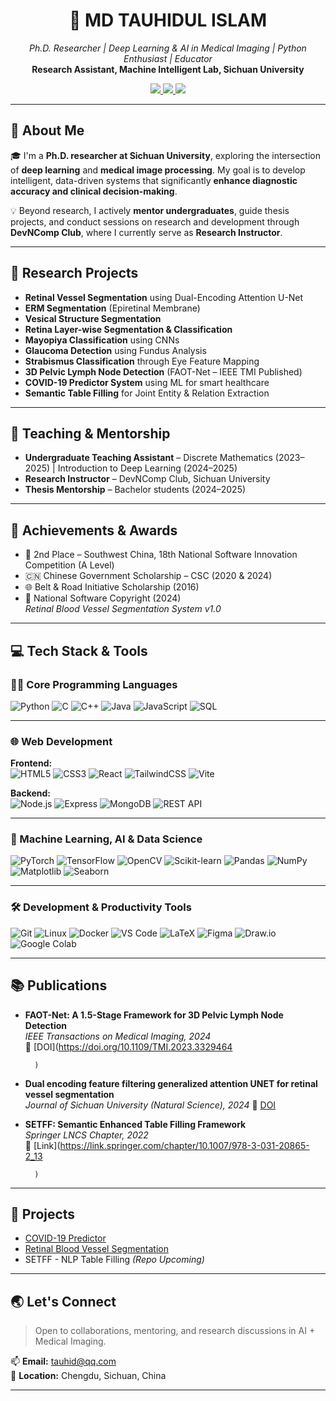 <h1 align="center">🧠 MD TAUHIDUL ISLAM</h1>
<p align="center">
  <em>Ph.D. Researcher | Deep Learning & AI in Medical Imaging | Python Enthusiast | Educator</em><br>
  <strong>Research Assistant, Machine Intelligent Lab, Sichuan University</strong>  
</p>

<p align="center">
  <a href="mailto:tauhid@qq.com">
    <img src="https://img.shields.io/badge/Email-tauhid@qq.com-red?style=flat&logo=gmail&logoColor=white">
  </a>
  <a href="#" target="_blank">
    <img src="https://img.shields.io/badge/LinkedIn-Profile-blue?style=flat&logo=linkedin&logoColor=white">
  </a>
  <a href="#" target="_blank">
    <img src="https://img.shields.io/badge/Resume-PDF-orange?style=flat&logo=adobeacrobatreader&logoColor=white">
  </a>
</p>


---

## 🧠 About Me

🎓 I'm a **Ph.D. researcher at Sichuan University**, exploring the intersection of **deep learning** and **medical image processing**. My goal is to develop intelligent, data-driven systems that significantly **enhance diagnostic accuracy and clinical decision-making**.

💡 Beyond research, I actively **mentor undergraduates**, guide thesis projects, and conduct sessions on research and development through **DevNComp Club**, where I currently serve as **Research Instructor**.

---

## 🔬 Research Projects

- **Retinal Vessel Segmentation** using Dual-Encoding Attention U-Net
- **ERM Segmentation** (Epiretinal Membrane)
- **Vesical Structure Segmentation**
- **Retina Layer-wise Segmentation & Classification**
- **Mayopiya Classification** using CNNs
- **Glaucoma Detection** using Fundus Analysis
- **Strabismus Classification** through Eye Feature Mapping
- **3D Pelvic Lymph Node Detection** (FAOT-Net – IEEE TMI Published)
- **COVID-19 Predictor System** using ML for smart healthcare
- **Semantic Table Filling** for Joint Entity & Relation Extraction

---

## 📢 Teaching & Mentorship

- **Undergraduate Teaching Assistant** – Discrete Mathematics (2023–2025) | Introduction to Deep Learning (2024–2025)  
- **Research Instructor** – DevNComp Club, Sichuan University  
- **Thesis Mentorship** – Bachelor students (2024–2025)

---

## 🏅 Achievements & Awards

- 🥈 2nd Place – Southwest China, 18th National Software Innovation Competition (A Level)  
- 🇨🇳 Chinese Government Scholarship – CSC (2020 & 2024)  
- 🌐 Belt & Road Initiative Scholarship (2016)  
- 🧾 National Software Copyright (2024)  
  *Retinal Blood Vessel Segmentation System v1.0*

---

## 💻 Tech Stack & Tools

### 👨‍💻 Core Programming Languages  
![Python](https://img.shields.io/badge/Python-3776AB?style=flat&logo=python&logoColor=white)
![C](https://img.shields.io/badge/C-00599C?style=flat&logo=c&logoColor=white)
![C++](https://img.shields.io/badge/C++-00599C?style=flat&logo=cplusplus&logoColor=white)
![Java](https://img.shields.io/badge/Java-007396?style=flat&logo=java&logoColor=white)
![JavaScript](https://img.shields.io/badge/JavaScript-F7DF1E?style=flat&logo=javascript&logoColor=black)
![SQL](https://img.shields.io/badge/SQL-4479A1?style=flat&logo=mysql&logoColor=white)

---

### 🌐 Web Development  
**Frontend:**  
![HTML5](https://img.shields.io/badge/HTML5-E34F26?style=flat&logo=html5&logoColor=white)
![CSS3](https://img.shields.io/badge/CSS3-1572B6?style=flat&logo=css3&logoColor=white)
![React](https://img.shields.io/badge/React-61DAFB?style=flat&logo=react&logoColor=black)
![TailwindCSS](https://img.shields.io/badge/TailwindCSS-38B2AC?style=flat&logo=tailwind-css&logoColor=white)
![Vite](https://img.shields.io/badge/Vite-646CFF?style=flat&logo=vite&logoColor=white)

**Backend:**  
![Node.js](https://img.shields.io/badge/Node.js-339933?style=flat&logo=node.js&logoColor=white)
![Express](https://img.shields.io/badge/Express-000000?style=flat&logo=express&logoColor=white)
![MongoDB](https://img.shields.io/badge/MongoDB-47A248?style=flat&logo=mongodb&logoColor=white)
![REST API](https://img.shields.io/badge/REST_API-6DB33F?style=flat&logo=json&logoColor=white)

---

### 🧠 Machine Learning, AI & Data Science  
![PyTorch](https://img.shields.io/badge/PyTorch-EE4C2C?style=flat&logo=pytorch&logoColor=white)
![TensorFlow](https://img.shields.io/badge/TensorFlow-FF6F00?style=flat&logo=tensorflow&logoColor=white)
![OpenCV](https://img.shields.io/badge/OpenCV-5C3EE8?style=flat&logo=opencv&logoColor=white)
![Scikit-learn](https://img.shields.io/badge/Scikit--learn-F7931E?style=flat&logo=scikit-learn&logoColor=white)
![Pandas](https://img.shields.io/badge/Pandas-150458?style=flat&logo=pandas&logoColor=white)
![NumPy](https://img.shields.io/badge/NumPy-013243?style=flat&logo=numpy&logoColor=white)
![Matplotlib](https://img.shields.io/badge/Matplotlib-11557C?style=flat&logo=matplotlib&logoColor=white)
![Seaborn](https://img.shields.io/badge/Seaborn-2D3F6C?style=flat)

---

### 🛠️ Development & Productivity Tools  
![Git](https://img.shields.io/badge/Git-F05032?style=flat&logo=git&logoColor=white)
![Linux](https://img.shields.io/badge/Linux-FCC624?style=flat&logo=linux&logoColor=black)
![Docker](https://img.shields.io/badge/Docker-2496ED?style=flat&logo=docker&logoColor=white)
![VS Code](https://img.shields.io/badge/VS_Code-007ACC?style=flat&logo=visual-studio-code&logoColor=white)
![LaTeX](https://img.shields.io/badge/LaTeX-008080?style=flat&logo=latex&logoColor=white)
![Figma](https://img.shields.io/badge/Figma-F24E1E?style=flat&logo=figma&logoColor=white)
![Draw.io](https://img.shields.io/badge/Draw.io-F08705?style=flat&logo=diagrams.net&logoColor=white)
![Google Colab](https://img.shields.io/badge/Google_Colab-F9AB00?style=flat&logo=googlecolab&logoColor=white)

---

## 📚 Publications

- **FAOT-Net: A 1.5-Stage Framework for 3D Pelvic Lymph Node Detection**  
  _IEEE Transactions on Medical Imaging, 2024_  
  🔗 [DOI](https://doi.org/10.1109/TMI.2023.3329464
        
        
        
        )

- **Dual encoding feature filtering generalized attention UNET for retinal vessel segmentation**  
  _Journal of Sichuan University (Natural Science), 2024_
🔗 [DOI](https://arxiv.org/abs/2506.02312)

- **SETFF: Semantic Enhanced Table Filling Framework**  
  _Springer LNCS Chapter, 2022_  
  🔗 [Link](https://link.springer.com/chapter/10.1007/978-3-031-20865-2_13
        
        
        
        )

---

## 🚀 Projects

- [COVID-19 Predictor](https://github.com/TauhidScu/COVID-19-Predictor)  
- [Retinal Blood Vessel Segmentation](https://github.com/TauhidScu/COVID-19-Predictor) 
- SETFF - NLP Table Filling *(Repo Upcoming)*

---

## 🌏 Let's Connect

> Open to collaborations, mentoring, and research discussions in AI + Medical Imaging.

📫 **Email:** [tauhid@qq.com](mailto:tauhid@qq.com)  
📍 **Location:** Chengdu, Sichuan, China

---
